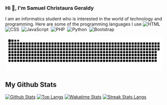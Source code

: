 ### Hi 👋, I'm Samuel Christaura Geraldy
I am an informatics student who is interested in the world of technology and programming. Here are some of the programming languages I use
![HTML](https://img.shields.io/badge/-HTML-282A36?style=flat&logo=HTML5)&nbsp;
![CSS](https://img.shields.io/badge/-CSS-282A36?style=flat&logo=CSS3&logoColor=1572B6)&nbsp;
![JavaScript](https://img.shields.io/badge/-JavaScript-282A36?style=flat&logo=javascript)&nbsp;
![PHP](https://img.shields.io/badge/-PHP-282A36?style=flat&logo=PHP)&nbsp;
![Python](https://img.shields.io/badge/-python-282A36?style=flat&logo=python)&nbsp;
![Bootstrap](https://img.shields.io/badge/-Bootstrap-282A36?style=flat&logo=bootstrap)&nbsp;

<picture>
  <source media="(prefers-color-scheme: dark)" srcset="https://raw.githubusercontent.com/Xractz/Xractz/main/assets/github-contribution-grid-snake-dark.svg" />
  <source media="(prefers-color-scheme: light)" srcset="https://raw.githubusercontent.com/Xractz/Xractz/main/assets/github-contribution-grid-snake.svg" />
  <img alt="github-snake" src="https://raw.githubusercontent.com/Xractz/Xractz/main/assets/github-contribution-grid-snake.svg" />
</picture>



## My Github Stats
[![Github Stats](https://github-readme-stats.vercel.app/api?username=Xractz&show_icons=true&include_all_commits=true&count_private=true&&hide_border=true&bg_color=282A36&icon_color=686868&title_color=57c7ff&text_color=9aedfe&custom_title=My+Github+Stats)](https://github.com/Xractz/Xractz)
[![Top Langs](https://github-readme-stats.vercel.app/api/top-langs/?username=Xractz&layout=compact&hide_border=true&langs_count=8&bg_color=282A36&icon_color=686868&title_color=57c7ff&text_color=9aedfe)](https://github.com/Xractz/Xractz)
[![Wakatime Stats](https://github-readme-stats.vercel.app/api/wakatime?username=samchristg&layout=compact&hide_border=true&langs_count=8&bg_color=282A36&icon_color=686868&title_color=57c7ff&text_color=9aedfe)](https://github.com/Xractz/Xractz)
[![Streak Stats Langs](https://github-readme-streak-stats.herokuapp.com/?user=Xractz&theme=dark&background=282A36&ring=57C7FF&fire=57C7FF&dates=686868&currStreakNum=9AEDFE&sideNums=57C7FF&currStreakLabel=9AEDFE&sideLabels=9AEDFE&stroke=57C7FF&border=282A36)](https://github.com/Xractz/Xractz)



<!--
**Xractz/Xractz** is a ✨ _special_ ✨ repository because its `README.md` (this file) appears on your GitHub profile.

Here are some ideas to get you started:

- 🔭 I’m currently working on ...
- 🌱 I’m currently learning ...
- 👯 I’m looking to collaborate on ...
- 🤔 I’m looking for help with ...
- 💬 Ask me about ...
- 📫 How to reach me: ...
- 😄 Pronouns: ...
- ⚡ Fun fact: ...
-->


<!--
**Xractz/Xractz** is a ✨ _special_ ✨ repository because its `README.md` (this file) appears on your GitHub profile.

Here are some ideas to get you started:

- 🔭 I’m currently working on ...
- 🌱 I’m currently learning ...
- 👯 I’m looking to collaborate on ...
- 🤔 I’m looking for help with ...
- 💬 Ask me about ...
- 📫 How to reach me: ...
- 😄 Pronouns: ...
- ⚡ Fun fact: ...
-->
